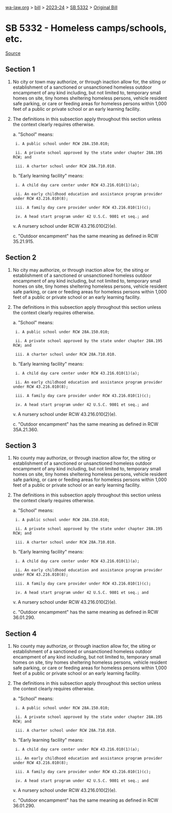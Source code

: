 [wa-law.org](/) > [bill](/bill/) > [2023-24](/bill/2023-24/) > [SB 5332](/bill/2023-24/sb/5332/) > [Original Bill](/bill/2023-24/sb/5332/1/)

# SB 5332 - Homeless camps/schools, etc.

[Source](http://lawfilesext.leg.wa.gov/biennium/2023-24/Pdf/Bills/Senate%20Bills/5332.pdf)

## Section 1
1. No city or town may authorize, or through inaction allow for, the siting or establishment of a sanctioned or unsanctioned homeless outdoor encampment of any kind including, but not limited to, temporary small homes on site, tiny homes sheltering homeless persons, vehicle resident safe parking, or care or feeding areas for homeless persons within 1,000 feet of a public or private school or an early learning facility.

2. The definitions in this subsection apply throughout this section unless the context clearly requires otherwise.

    a. "School" means:

        i. A public school under RCW 28A.150.010;

        ii. A private school approved by the state under chapter 28A.195 RCW; and

        iii. A charter school under RCW 28A.710.010.

    b. "Early learning facility" means:

        i. A child day care center under RCW 43.216.010(1)(a);

        ii. An early childhood education and assistance program provider under RCW 43.216.010(8);

        iii. A family day care provider under RCW 43.216.010(1)(c);

        iv. A head start program under 42 U.S.C. 9801 et seq.; and

    v. A nursery school under RCW 43.216.010(2)(e).

    c. "Outdoor encampment" has the same meaning as defined in RCW 35.21.915.

## Section 2
1. No city may authorize, or through inaction allow for, the siting or establishment of a sanctioned or unsanctioned homeless outdoor encampment of any kind including, but not limited to, temporary small homes on site, tiny homes sheltering homeless persons, vehicle resident safe parking, or care or feeding areas for homeless persons within 1,000 feet of a public or private school or an early learning facility.

2. The definitions in this subsection apply throughout this section unless the context clearly requires otherwise.

    a. "School" means:

        i. A public school under RCW 28A.150.010;

        ii. A private school approved by the state under chapter 28A.195 RCW; and

        iii. A charter school under RCW 28A.710.010.

    b. "Early learning facility" means:

        i. A child day care center under RCW 43.216.010(1)(a);

        ii. An early childhood education and assistance program provider under RCW 43.216.010(8);

        iii. A family day care provider under RCW 43.216.010(1)(c);

        iv. A head start program under 42 U.S.C. 9801 et seq.; and

    v. A nursery school under RCW 43.216.010(2)(e).

    c. "Outdoor encampment" has the same meaning as defined in RCW 35A.21.360.

## Section 3
1. No county may authorize, or through inaction allow for, the siting or establishment of a sanctioned or unsanctioned homeless outdoor encampment of any kind including, but not limited to, temporary small homes on site, tiny homes sheltering homeless persons, vehicle resident safe parking, or care or feeding areas for homeless persons within 1,000 feet of a public or private school or an early learning facility.

2. The definitions in this subsection apply throughout this section unless the context clearly requires otherwise.

    a. "School" means:

        i. A public school under RCW 28A.150.010;

        ii. A private school approved by the state under chapter 28A.195 RCW; and

        iii. A charter school under RCW 28A.710.010.

    b. "Early learning facility" means:

        i. A child day care center under RCW 43.216.010(1)(a);

        ii. An early childhood education and assistance program provider under RCW 43.216.010(8);

        iii. A family day care provider under RCW 43.216.010(1)(c);

        iv. A head start program under 42 U.S.C. 9801 et seq.; and

    v. A nursery school under RCW 43.216.010(2)(e).

    c. "Outdoor encampment" has the same meaning as defined in RCW 36.01.290.

## Section 4
1. No county may authorize, or through inaction allow for, the siting or establishment of a sanctioned or unsanctioned homeless outdoor encampment of any kind including, but not limited to, temporary small homes on site, tiny homes sheltering homeless persons, vehicle resident safe parking, or care or feeding areas for homeless persons within 1,000 feet of a public or private school or an early learning facility.

2. The definitions in this subsection apply throughout this section unless the context clearly requires otherwise.

    a. "School" means:

        i. A public school under RCW 28A.150.010;

        ii. A private school approved by the state under chapter 28A.195 RCW; and

        iii. A charter school under RCW 28A.710.010.

    b. "Early learning facility" means:

        i. A child day care center under RCW 43.216.010(1)(a);

        ii. An early childhood education and assistance program provider under RCW 43.216.010(8);

        iii. A family day care provider under RCW 43.216.010(1)(c);

        iv. A head start program under 42 U.S.C. 9801 et seq.; and

    v. A nursery school under RCW 43.216.010(2)(e).

    c. "Outdoor encampment" has the same meaning as defined in RCW 36.01.290.
